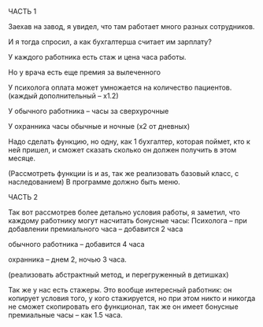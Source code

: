 ЧАСТЬ 1

Заехав на завод, я увидел, что там работает много разных сотрудников.

И я тогда спросил, а как бухгалтерша считает им зарплату?

У каждого работника есть стаж и цена часа работы.

Но у врача есть еще премия за вылеченного

У психолога оплата может умножается на количество пациентов. (каждый дополнительный – х1.2)

У обычного работника – часы за сверхурочные

У охранника часы обычные и ночные (х2 от дневных)

Надо сделать функцию, но одну, как 1 бухгалтер, которая поймет, кто к ней пришел,
и сможет сказать сколько он должен получить в этом месяце.

 

(Рассмотреть функции is и as, так же реализовать базовый класс, с наследованием)
В программе должно быть меню.

 

ЧАСТЬ 2

Так вот рассмотрев более детально условия работы, я заметил, что каждому работнику могут насчитать бонусные часы:
Психолога – при добавлении премиального часа – добавится 2 часа

обычного работника – добавится 4 часа

охранника – днем 2, ночью 3 часа.

(реализовать абстрактный метод, и перегруженный в детишках)

Так же у нас есть стажеры. Это вообще интересный работник: он копирует условия того, у кого стажируется,
но при этом никто и никогда не сможет скопировать его функционал, так же он имеет бонусные премиальные часы – как 1.5 часа.
